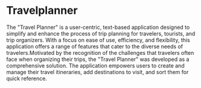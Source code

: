 # Travelplanner
The "Travel Planner" is a user-centric, text-based application designed to simplify and enhance the process of trip planning for travelers, tourists, and trip organizers. With a focus on ease of use, efficiency, and flexibility, this application offers a range of features that cater to the diverse needs of travelers.Motivated by the recognition of the challenges that travelers often face when organizing their trips, the "Travel Planner" was developed as a comprehensive solution. The application empowers users to create and manage their travel itineraries, add destinations to visit, and sort them for quick reference.

